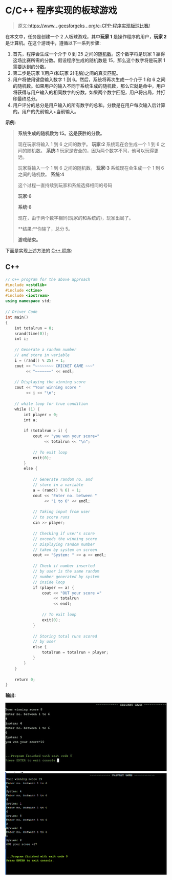 # C/C++ 程序实现的板球游戏

> 原文:[https://www . geesforgeks . org/c-CPP-程序实现板球比赛/](https://www.geeksforgeeks.org/c-cpp-program-to-implement-the-cricket-game/)

在本文中，任务是创建一个 2 人板球游戏，其中**玩家 1** 是操作程序的用户，**玩家 2** 是计算机。在这个游戏中，遵循以下一系列步骤:

1.  首先，程序会生成一个介于 0 到 25 之间的[随机数](https://www.geeksforgeeks.org/c-program-generate-random-number/)。这个数字将是玩家 1 赢得这场比赛所需的分数。假设程序生成的随机数是 15，那么这个数字将是玩家 1 需要达到的分数。
2.  第二步是玩家 1(用户)和玩家 2(电脑)之间的真实匹配。
3.  用户将使用键盘输入数字 1 到 6。然后，系统将再次生成一个介于 1 和 6 之间的随机数。如果用户的输入不同于系统生成的随机数，那么它就是命中，用户将获得与用户输入的相同数字的分数。如果两个数字匹配，用户将出局，并打印最终总分。
4.  用户评分的总分是用户输入的所有数字的总和。分数是在用户每次输入后计算的。用户的先前输入+当前输入。

**示例:**

> **系统生成的随机数为 15。这是获胜的分数。**
> 
> 现在玩家将输入 1 到 6 之间的数字。
> **玩家:2**
> 系统现在会生成一个 1 到 6 之间的随机数。
> **系统:1**
> 玩家是安全的，因为两个数字不同，他可以玩得更远。
> 
> 玩家将输入一个 1 到 6 之间的随机数。
> **玩家:3**
> 系统现在会生成一个 1 到 6 之间的随机数。
> **系统:4**
> 
> 这个过程一直持续到玩家和系统选择相同的号码
> 
> **玩家:6**
> 
> **系统:6**
> 
> 现在，由于两个数字相同(玩家的和系统的)，玩家出局了。
> 
> **结果:**你输了，总分 5。
> 
> **游戏结束。**

下面是实现上述方法的 [C++ 程序](https://www.geeksforgeeks.org/c-plus-plus/):

## C++

```cpp
// C++ program for the above approach
#include <cstdlib>
#include <ctime>
#include <iostream>
using namespace std;

// Driver Code
int main()
{
    int totalrun = 0;
    srand(time(0));
    int i;

    // Generate a random number
    // and store in variable
    i = (rand() % 25) + 1;
    cout << "~~~~~~~~ CRICKET GAME ~~~"
         << "~~~~~~~" << endl;

    // Displaying the winning score
    cout << "Your winning score "
         << i << "\n";

    // while loop for true condition
    while (1) {
        int player = 0;
        int a;

        if (totalrun > i) {
            cout << "you won your score="
                 << totalrun << "\n";

            // To exit loop
            exit(0);
        }
        else {

            // Generate random no. and
            // store in a variable
            a = (rand() % 6) + 1;
            cout << "Enter no. between "
                 << "1 to 6" << endl;

            // Taking input from user
            // to score runs
            cin >> player;

            // Checking if user's score
            // exceeds the winning score
            // Displaying random number
            // taken by system on screen
            cout << "System: " << a << endl;

            // Check if number inserted
            // by user is the same random
            // number generated by system
            // inside loop
            if (player == a) {
                cout << "OUT your score ="
                     << totalrun
                     << endl;

                // To exit loop
                exit(0);
            }

            // Storing total runs scored
            // by user
            else {
                totalrun = totalrun + player;
            }
        }
    }

    return 0;
}
```

**输出:**

![Output #1](img/edd7513f19d77f92c57e7769c2608724.png) ![Output#2](img/7a3e9e1a58c3f1216504145acdfb7ebd.png)